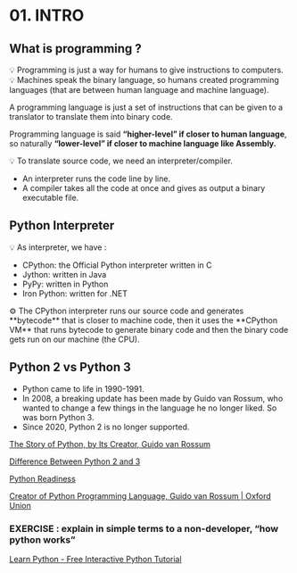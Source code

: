 # 01. INTRO

## What is programming ?

<aside>
💡 Programming is just a way for humans to give instructions to computers.

</aside>

<aside>
💡 Machines speak the binary language, so humans created programming languages (that are between human language and machine language).

A programming language is just a set of instructions that can be given to a translator to translate them into binary code.

Programming language is said **“higher-level” if closer to human language**, so naturally **“lower-level” if closer to machine language like Assembly.**

</aside>

<aside>
💡 To translate source code, we need an interpreter/compiler.

- An interpreter runs the code line by line.
- A compiler takes all the code at once and gives as output a binary executable file.
</aside>

## Python Interpreter

<aside>
💡 As interpreter, we have :

- CPython: the Official Python interpreter written in C
- Jython: written in Java
- PyPy: written in Python
- Iron Python: written for .NET
</aside>

<aside>
⚙ The CPython interpreter runs our source code and generates **bytecode** that is closer to machine code, then it uses the **CPython VM** that runs bytecode to generate binary code
and then the binary code gets run on our machine (the CPU).

</aside>

## Python 2 vs Python 3

- Python came to life in 1990-1991.
- In 2008, a breaking update has been made by Guido van Rossum, who wanted to change a few things in the language he no longer liked. So was born Python 3.
- Since 2020, Python 2 is no longer supported.

[The Story of Python, by Its Creator, Guido van Rossum](https://www.youtube.com/watch?v=J0Aq44Pze-w)

[Difference Between Python 2 and 3](https://www.interviewbit.com/blog/difference-between-python-2-and-3/)

[Python Readiness](https://pyreadiness.org/)

[Creator of Python Programming Language, Guido van Rossum | Oxford Union](https://www.youtube.com/watch?v=7kn7NtlV6g0)

### EXERCISE : explain in simple terms to a non-developer, “how python works”

[Learn Python - Free Interactive Python Tutorial](https://www.learnpython.org/)
